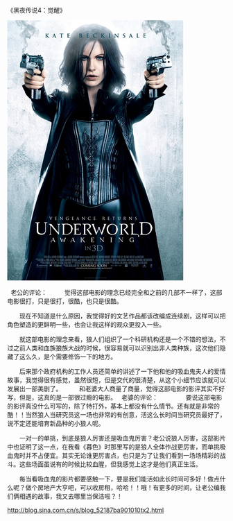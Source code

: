 《黑夜传说4：觉醒》

			
![](./img/52187ba9tbbd0e0eef767&690.jpg)

 
老公的评论：
 
　　觉得这部电影的理念已经完全和之前的几部不一样了，这部电影很打，只是很打，很酷，也只是很酷。
 

　　现在不知道是什么原因，我觉得好的文艺作品都该改编成连续剧，这样可以把角色塑造的更鲜明一些，也会让我这样的观众更投入一些。
 

　　就这部电影的理念来看，狼人们组织了一个科研机构还是一个不错的想法，不过之前人类和血族狼族大战的时候，很容易就可以识别出非人类种族，这次他们隐藏了这么久，是个需要修饰一下的地方。
 

　　后来那个政府机构的工作人员还简单的讲述了一下他和他的吸血鬼夫人的爱情故事，我觉得很有感觉，虽然很短，但是交代的很清楚，从这个小细节应该就可以发展出一部美剧了。
 
　　和老婆大人商量了商量，觉得这部电影的影评其实不好写，但是，这真的是一部很过瘾的电影。
 
老婆的评论：
　　
　　要说这部电影的影评真没什么可写的，除了特打外，基本上都没有什么情节。还有就是非常的酷！！当然狼人当研究员这一场也非常的有创意，活这么长时间当研究员最好了，说不定还能培育新品种的小狼人呢。
 

　　一对一的单挑，到底是狼人厉害还是吸血鬼厉害？老公说狼人厉害，这部影片中也证明了这一点，在我看《暮色》时那里写的是狼人全体作战更厉害，而单挑吸血鬼时并不占便宜。其实无论谁更厉害点，也只是为了让我们看到一场场精彩的战斗。这些场面虽说有的时候比较血腥，但我感觉上这才是他们真正生活。
 

　　每当看吸血鬼的影片都要感触一下，要是我们能活如此长时间可多好！做点什么呢？做个房地产大亨吧，可以收房租，哈哈！！哦！有更多的时间，让老公编我们俩相遇的故事，我又去哪里当保洁啦？！							
		
http://blog.sina.com.cn/s/blog_52187ba901010tx2.html
